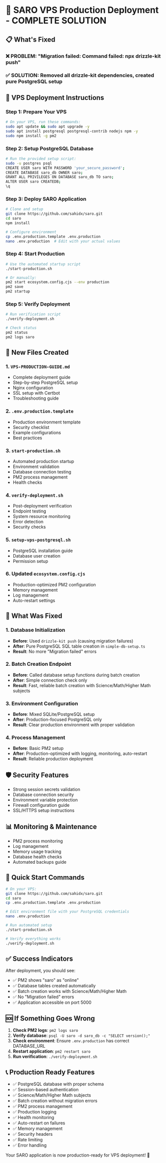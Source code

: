# 🚀 SARO VPS Production Deployment - COMPLETE SOLUTION

## 📋 What's Fixed

### ❌ PROBLEM: "Migration failed: Command failed: npx drizzle-kit push"
### ✅ SOLUTION: Removed all drizzle-kit dependencies, created pure PostgreSQL setup

## 🎯 VPS Deployment Instructions

### Step 1: Prepare Your VPS
```bash
# On your VPS, run these commands:
sudo apt update && sudo apt upgrade -y
sudo apt install postgresql postgresql-contrib nodejs npm -y
sudo npm install -g pm2
```

### Step 2: Setup PostgreSQL Database
```bash
# Run the provided setup script:
sudo -u postgres psql
CREATE USER saro WITH PASSWORD 'your_secure_password';
CREATE DATABASE saro_db OWNER saro;
GRANT ALL PRIVILEGES ON DATABASE saro_db TO saro;
ALTER USER saro CREATEDB;
\q
```

### Step 3: Deploy SARO Application
```bash
# Clone and setup
git clone https://github.com/sahidx/saro.git
cd saro
npm install

# Configure environment
cp .env.production.template .env.production
nano .env.production  # Edit with your actual values
```

### Step 4: Start Production
```bash
# Use the automated startup script
./start-production.sh

# Or manually:
pm2 start ecosystem.config.cjs --env production
pm2 save
pm2 startup
```

### Step 5: Verify Deployment
```bash
# Run verification script
./verify-deployment.sh

# Check status
pm2 status
pm2 logs saro
```

## 📁 New Files Created

### 1. `VPS-PRODUCTION-GUIDE.md`
- Complete deployment guide
- Step-by-step PostgreSQL setup
- Nginx configuration
- SSL setup with Certbot
- Troubleshooting guide

### 2. `.env.production.template`
- Production environment template
- Security checklist
- Example configurations
- Best practices

### 3. `start-production.sh`
- Automated production startup
- Environment validation
- Database connection testing
- PM2 process management
- Health checks

### 4. `verify-deployment.sh`
- Post-deployment verification
- Endpoint testing
- System resource monitoring
- Error detection
- Security checks

### 5. `setup-vps-postgresql.sh`
- PostgreSQL installation guide
- Database user creation
- Permission setup

### 6. Updated `ecosystem.config.cjs`
- Production-optimized PM2 configuration
- Memory management
- Log management
- Auto-restart settings

## 🔧 What Was Fixed

### 1. Database Initialization
- **Before**: Used `drizzle-kit push` (causing migration failures)
- **After**: Pure PostgreSQL SQL table creation in `simple-db-setup.ts`
- **Result**: No more "Migration failed" errors

### 2. Batch Creation Endpoint
- **Before**: Called database setup functions during batch creation
- **After**: Simple connection check only
- **Result**: Fast, reliable batch creation with Science/Math/Higher Math subjects

### 3. Environment Configuration
- **Before**: Mixed SQLite/PostgreSQL setup
- **After**: Production-focused PostgreSQL only
- **Result**: Clear production environment with proper validation

### 4. Process Management
- **Before**: Basic PM2 setup
- **After**: Production-optimized with logging, monitoring, auto-restart
- **Result**: Reliable production deployment

## 🛡️ Security Features

- Strong session secrets validation
- Database connection security
- Environment variable protection
- Firewall configuration guide
- SSL/HTTPS setup instructions

## 📊 Monitoring & Maintenance

- PM2 process monitoring
- Log management
- Memory usage tracking
- Database health checks
- Automated backups guide

## 🎯 Quick Start Commands

```bash
# On your VPS:
git clone https://github.com/sahidx/saro.git
cd saro
cp .env.production.template .env.production

# Edit environment file with your PostgreSQL credentials
nano .env.production

# Run automated setup
./start-production.sh

# Verify everything works
./verify-deployment.sh
```

## ✅ Success Indicators

After deployment, you should see:
- ✅ PM2 shows "saro" as "online"
- ✅ Database tables created automatically
- ✅ Batch creation works with Science/Math/Higher Math
- ✅ No "Migration failed" errors
- ✅ Application accessible on port 5000

## 🆘 If Something Goes Wrong

1. **Check PM2 logs**: `pm2 logs saro`
2. **Verify database**: `psql -U saro -d saro_db -c "SELECT version();"`
3. **Check environment**: Ensure `.env.production` has correct DATABASE_URL
4. **Restart application**: `pm2 restart saro`
5. **Run verification**: `./verify-deployment.sh`

## 📞 Production Ready Features

- ✅ PostgreSQL database with proper schema
- ✅ Session-based authentication
- ✅ Science/Math/Higher Math subjects
- ✅ Batch creation without migration errors
- ✅ PM2 process management
- ✅ Production logging
- ✅ Health monitoring
- ✅ Auto-restart on failures
- ✅ Memory management
- ✅ Security headers
- ✅ Rate limiting
- ✅ Error handling

Your SARO application is now production-ready for VPS deployment! 🎉